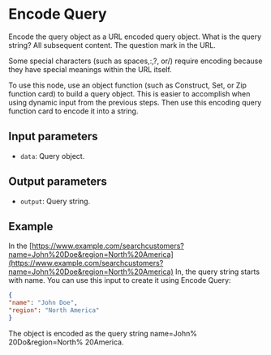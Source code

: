 # Encode Query

Encode the query object as a URL encoded query object. What is the query string? All subsequent content. The question mark in the URL.

Some special characters (such as spaces,:,?, or/) require encoding because they have special meanings within the URL itself.

To use this node, use an object function (such as Construct, Set, or Zip function card) to build a query object. This is easier to accomplish when using dynamic input from the previous steps. Then use this encoding query function card to encode it into a string.

## Input parameters

- `data`: Query object.

## Output parameters

- `output`: Query string.

## Example

In the [https://www.example.com/searchcustomers?name=John%20Doe&region=North%20America](https://www.example.com/searchcustomers?name=John%20Doe&region=North%20America) In, the query string starts with name. You can use this input to create it using Encode Query:

```json
{
"name": "John Doe",
"region": "North America"
}
```

The object is encoded as the query string name=John% 20Do&region=North% 20America.
